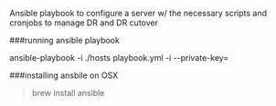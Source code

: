 Ansible playbook to configure a server w/ the necessary scripts and cronjobs to manage DR and DR cutover

###running ansible playbook

ansible-playbook -i ./hosts playbook.yml -i --private-key=<path to dr-ops.pem file>


###installing ansbile on OSX

> brew install ansible